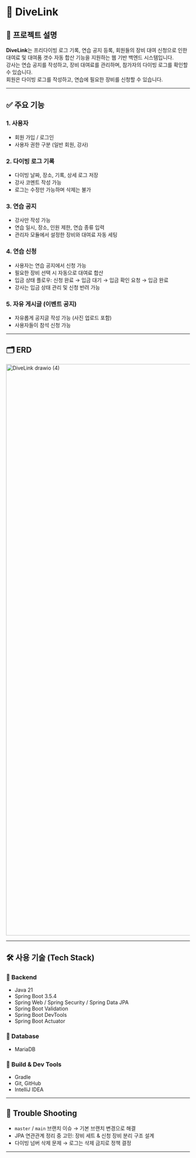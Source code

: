 # 🪸 DiveLink

## 🐬 프로젝트 설명

**DiveLink**는 프리다이빙 로그 기록, 연습 공지 등록, 회원들의 장비 대여 신청으로 인한 대여료 및 대여품 갯수 자동 합산 기능을 지원하는 웹 기반 백엔드 시스템입니다.  
강사는 연습 공지를 작성하고, 장비 대여료를 관리하며, 참가자의 다이빙 로그를 확인할 수 있습니다.  
회원은 다이빙 로그를 작성하고, 연습에 필요한 장비를 신청할 수 있습니다.

---

## ✅ 주요 기능

### 1. 사용자
- 회원 가입 / 로그인
- 사용자 권한 구분 (일반 회원, 강사)

### 2. 다이빙 로그 기록
- 다이빙 날짜, 장소, 기록, 상세 로그 저장
- 강사 코멘트 작성 가능
- 로그는 수정만 가능하며 삭제는 불가

### 3. 연습 공지
- 강사만 작성 가능
- 연습 일시, 장소, 인원 제한, 연습 종류 입력
- 관리자 모듈에서 설정한 장비와 대여료 자동 세팅

### 4. 연습 신청
- 사용자는 연습 공지에서 신청 가능
- 필요한 장비 선택 시 자동으로 대여료 합산
- 입금 상태 플로우: 신청 완료 → 입금 대기 → 입금 확인 요청 → 입금 완료
- 강사는 입금 상태 관리 및 신청 반려 가능

### 5. 자유 게시글 (이벤트 공지)
- 자유롭게 공지글 작성 가능 (사진 업로드 포함)
- 사용자들이 참석 신청 가능

---

## 🗂 ERD

<img width="1912" height="1561" alt="DiveLink drawio (4)" src="https://github.com/user-attachments/assets/2c1f6303-ec7e-451d-ad14-d98c44244440" />



---

## 🛠 사용 기술 (Tech Stack)

### 📌 Backend
- Java 21
- Spring Boot 3.5.4
- Spring Web / Spring Security / Spring Data JPA
- Spring Boot Validation
- Spring Boot DevTools
- Spring Boot Actuator

### 📌 Database
- MariaDB

### 📌 Build & Dev Tools
- Gradle
- Git, GitHub
- IntelliJ IDEA

---

## 🧠 Trouble Shooting
- `master` / `main` 브랜치 이슈 → 기본 브랜치 변경으로 해결
- JPA 연관관계 정리 중 고민: 장비 세트 & 신청 장비 분리 구조 설계
- 다이빙 넘버 삭제 문제 → 로그는 삭제 금지로 정책 결정

---
